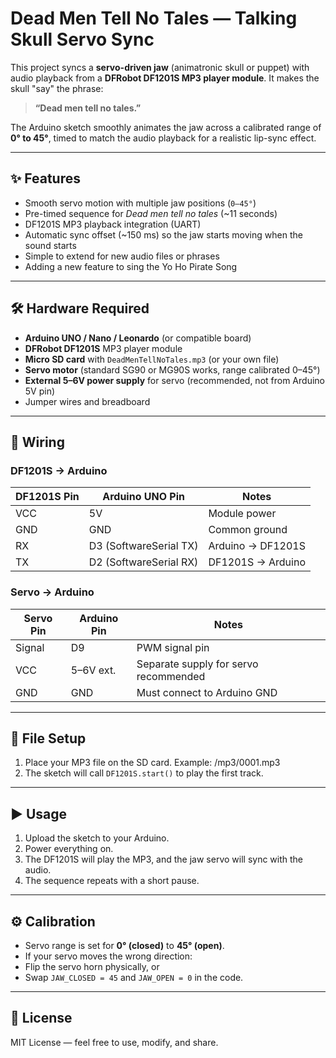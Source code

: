 # Dead Men Tell No Tales — Talking Skull Servo Sync

This project syncs a **servo-driven jaw** (animatronic skull or puppet) with audio playback from a **DFRobot DF1201S MP3 player module**. It makes the skull "say" the phrase:

> **“Dead men tell no tales.”**

The Arduino sketch smoothly animates the jaw across a calibrated range of **0° to 45°**, timed to match the audio playback for a realistic lip-sync effect.  

---

## ✨ Features
- Smooth servo motion with multiple jaw positions (`0–45°`)  
- Pre-timed sequence for *Dead men tell no tales* (~11 seconds)  
- DF1201S MP3 playback integration (UART)  
- Automatic sync offset (~150 ms) so the jaw starts moving when the sound starts  
- Simple to extend for new audio files or phrases  
- Adding a new feature to sing the Yo Ho Pirate Song

---

## 🛠 Hardware Required
- **Arduino UNO / Nano / Leonardo** (or compatible board)  
- **DFRobot DF1201S** MP3 player module  
- **Micro SD card** with `DeadMenTellNoTales.mp3` (or your own file)  
- **Servo motor** (standard SG90 or MG90S works, range calibrated 0–45°)  
- **External 5–6V power supply** for servo (recommended, not from Arduino 5V pin)  
- Jumper wires and breadboard  

---

## 🔌 Wiring

### DF1201S → Arduino
| DF1201S Pin | Arduino UNO Pin | Notes |
|-------------|-----------------|-------|
| VCC         | 5V              | Module power |
| GND         | GND             | Common ground |
| RX          | D3 (SoftwareSerial TX) | Arduino → DF1201S |
| TX          | D2 (SoftwareSerial RX) | DF1201S → Arduino |

### Servo → Arduino
| Servo Pin   | Arduino Pin | Notes |
|-------------|-------------|-------|
| Signal      | D9          | PWM signal pin |
| VCC         | 5–6V ext.   | Separate supply for servo recommended |
| GND         | GND         | Must connect to Arduino GND |

---

## 📂 File Setup
1. Place your MP3 file on the SD card. Example:   /mp3/0001.mp3
2. The sketch will call `DF1201S.start()` to play the first track.  

---

## ▶️ Usage
1. Upload the sketch to your Arduino.  
2. Power everything on.  
3. The DF1201S will play the MP3, and the jaw servo will sync with the audio.  
4. The sequence repeats with a short pause.  

---

## ⚙️ Calibration
- Servo range is set for **0° (closed)** to **45° (open)**.  
- If your servo moves the wrong direction:
- Flip the servo horn physically, or  
- Swap `JAW_CLOSED = 45` and `JAW_OPEN = 0` in the code.  

---

## 📜 License
MIT License — feel free to use, modify, and share.  
